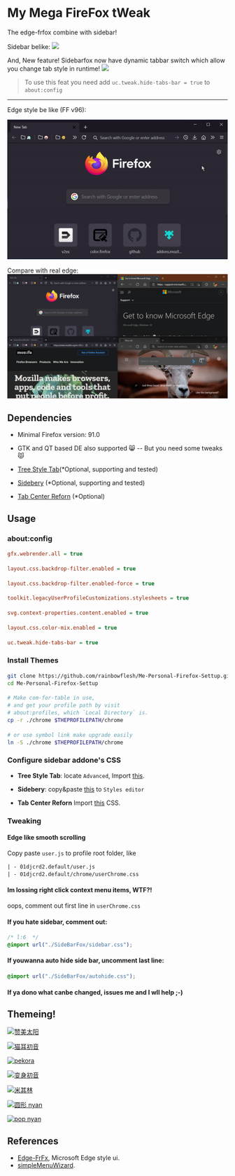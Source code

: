 # My Mega FireFox tWeak

The edge-frfox combine with sidebar!

Sidebar belike:
<img src="./asset/sidebar.gif" width="720px"/>

And, New feature! Sidebarfox now have dynamic tabbar switch which allow you change tab style in runtime!
<img src="./asset/sidebar_dynamic.gif" width="720px"/>

> To use this feat you need add `uc.tweak.hide-tabs-bar = true` to `about:config`

---

Edge style be like (FF v96):

![edgelike](./asset/preview.gif)

Compare with real edge:
![compare](./asset/compare.png)

## Dependencies

- Minimal Firefox version: 91.0
- GTK and QT based DE also supported 😸 -- But you need some tweaks 😾

- [Tree Style Tab](https://addons.mozilla.org/en-US/firefox/addon/tree-style-tab)(\*Optional, supporting and tested)

- [Sidebery](https://addons.mozilla.org/en-US/firefox/addon/sidebery/) (\*Optional, supporting and tested)

- [Tab Center Reforn](https://addons.mozilla.org/en-US/firefox/addon/tabcenter-reborn) (\*Optional)

## Usage

### about:config

```cfg
gfx.webrender.all = true

layout.css.backdrop-filter.enabled = true

layout.css.backdrop-filter.enabled-force = true

toolkit.legacyUserProfileCustomizations.stylesheets = true

svg.context-properties.content.enabled = true

layout.css.color-mix.enabled = true

uc.tweak.hide-tabs-bar = true
```

### Install Themes

```bash
git clone https://github.com/rainbowflesh/Me-Personal-Firefox-Settup.git
cd Me-Personal-Firefox-Settup

# Make com-for-table in use,
# and get your profile path by visit
# about:profiles, which `Local Directory` is.
cp -r ./chrome $THEPROFILEPATH/chrome

# or use symbol link make upgrade easily
ln -S ./chrome $THEPROFILEPATH/chrome
```

### Configure sidebar addone's CSS

- **Tree Style Tab**: locate `Advanced`, Import [this](./chrome/treestyletab.css).
- **Sidebery**: copy&paste [this](./chrome/sidebery.css) to `Styles editor`

- **Tab Center Reforn** Import [this](./chrome/tabCenterReborn.css) CSS.

### Tweaking

#### Edge like smooth scrolling

Copy paste `user.js` to profile root folder, like

```txt
| - 01djcrd2.default/user.js
| - 01djcrd2.default/chrome/userChrome.css
```

#### Im lossing right click context menu items, WTF?!

oops, comment out first line in `userChrome.css`

#### If you hate sidebar, comment out:

```css
/* l:6  */
@import url("./SideBarFox/sidebar.css");
```

#### If youwanna auto hide side bar, uncomment last line:

```css
@import url("./SideBarFox/autohide.css");
```

#### If ya dono what canbe changed, issues me and I wll help ;-)

## Themeing!

[![赞美太阳](https://addons.mozilla.org/user-media/version-previews/full/3882/3882953.svg)](https://addons.mozilla.org/en-US/firefox/addon/prise-the-sun-dark-souls/)

[![猫耳初音](https://addons.mozilla.org/user-media/version-previews/full/3860/3860107.svg)](https://addons.mozilla.org/en-US/firefox/addon/neko-miku-theme/)

[![pekora](https://addons.mozilla.org/user-media/version-previews/full/3908/3908060.png)](https://addons.mozilla.org/en-US/firefox/addon/pekora-theme/)

[![变身初音](https://addons.mozilla.org/user-media/version-previews/full/3860/3860113.svg)](https://addons.mozilla.org/en-US/firefox/addon/yet-another-mikutheme/)

[![米其林](https://addons.mozilla.org/user-media/version-previews/full/3860/3860121.svg)](https://addons.mozilla.org/en-US/firefox/addon/run-michirun-run-theme/)

[![圆形 nyan](https://addons.mozilla.org/user-media/version-previews/full/3860/3860590.png)](https://addons.mozilla.org/en-US/developers/addon/fat-nyan-theme/)

[![pop nyan](https://addons.mozilla.org/user-media/version-previews/full/3860/3860589.svg)](https://addons.mozilla.org/en-US/firefox/addon/pop-nyan-theme/)

## References

- [Edge-FrFx](https://github.com/bmFtZQ/edge-frfox), Microsoft Edge style ui.
- [simpleMenuWizard](https://github.com/stonecrusher/simpleMenuWizard).
